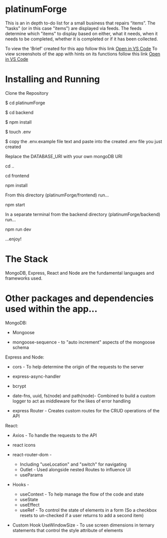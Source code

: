 # platinumForge

This is an in depth to-do list for a small business that repairs “items”. The "tasks" (or in this case "items") are displayed via feeds. The feeds determine which "items" to display based on either, what it needs, when it needs to be completed, whether it is completed or if it has been collected.

To view the 'Brief' created for this app follow this link [Open in VS Code](Brief.txt)
To view screenshots of the app with hints on its functions follow this link [Open in VS Code](Screenshots)

# Installing and Running

Clone the Repository

$ cd platinumForge

$ cd backend

$ npm install

$ touch .env

$ copy the .env.example file text and paste into the created .env file you just created

Replace the DATABASE_URI with your own mongoDB URI

cd ..

cd frontend

npm install

From this directory (platinumForge/frontend) run…

npm start

In a separate terminal from the backend directory (platinumForge/backend) run…

npm run dev

…enjoy!

# The Stack

MongoDB, Express, React and Node are the fundamental languages and frameworks used.

# Other packages and dependencies used within the app...

MongoDB:

- Mongoose

- mongoose-sequence - to "auto increment" aspects of the mongoose schema

Express and Node:

- cors - To help determine the origin of the requests to the server

- express-async-handler

- bcrypt

- date-fns, uuid, fs(node) and path(node)- Combined to build a custom logger to act as middleware for the likes of error handling

- express Router - Creates custom routes for the CRUD operations of the API

React:

- Axios - To handle the requests to the API

- react icons

- react-router-dom -

  - Including "useLocation" and "switch" for navigating
  - Outlet - Used alongside nested Routes to influence UI
  - useParams

- Hooks -

  - useContext - To help manage the flow of the code and state
  - useState
  - useEffect
  - useRef - To control the state of elements in a form (So a checkbox resets to un-checked if a user returns to add a second item)

- Custom Hook UseWindowSize - To use screen dimensions in ternary statements that control the style attribute of elements
